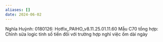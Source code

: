 ```yaml
---
aliases: []
date: 2024-06-02
---
```

Nghĩa Huỳnh:
0180126: Hotfix_PAIHO_v8.11.25.01.11.60  Mẫu C70 tổng hợp: Chỉnh sửa logic tính số tiền đối với trường hợp nghỉ việc ốm dài ngày


